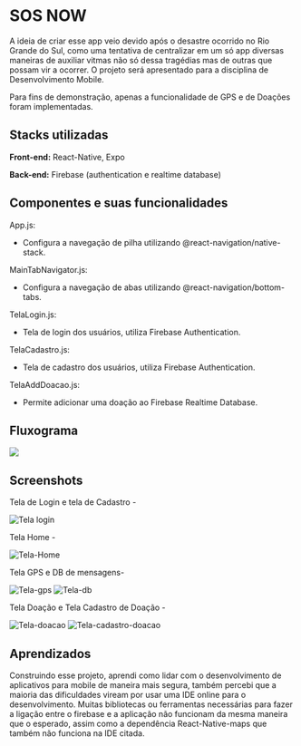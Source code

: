 
# SOS NOW

A ideia de criar esse app veio devido após o desastre ocorrido no Rio Grande do Sul, como uma tentativa de centralizar em um só app diversas maneiras de auxiliar vitmas não só dessa tragédias mas de outras que possam vir a ocorrer. O projeto será apresentado para a disciplina de Desenvolvimento Mobile.  

Para fins de demonstração, apenas a funcionalidade de GPS e de Doações foram implementadas.
  


## Stacks utilizadas

**Front-end:** React-Native, Expo

**Back-end:** Firebase (authentication e realtime database)



## Componentes e suas funcionalidades
App.js:
- Configura a navegação de pilha utilizando @react-navigation/native-stack.

MainTabNavigator.js:
- Configura a navegação de abas utilizando @react-navigation/bottom-tabs.

TelaLogin.js:
- Tela de login dos usuários, utiliza Firebase Authentication.

TelaCadastro.js:
- Tela de cadastro dos usuários, utiliza Firebase Authentication.

TelaAddDoacao.js:
- Permite adicionar uma doação ao Firebase Realtime Database.
  
## Fluxograma

[![](https://mermaid.ink/img/pako:eNp1ks9S2zAQxl9Fs2eTiW1sGTPTGRIngZIynYZyQOawjdREU1vKyDZTCHmYDoeeOPYJ_GIVcgKkf3SSdn_f7idp1zDXXEAKC4OrJbnMjnNF7DphZ6p9mkt9Qw4O3pEBuxQFEi7IVC-kuumggcs9fK6a9oeRmqj2URMjFrKqDXL9QIYvsiFytFG9VQ6dMmOfOthKNRlLI75gJbZI5pCRRbhNWCcKyQoNklNdiv8YeNt71PV-Q48cPWZXsmqwkPdIMo3tz_aXqPaICTvhsmvYAY872xOXP2UzLG5fk_8w3xU6Yxd4KxZb387O5ONsD3n_NzJANdfPb5bZe-ycjR19zqb2fu5B_7R-7oApy0SNxVJUhO-5Bw9KYUqU3P71-lmSQ70UpcghtVuO5lsOudpYDptaz-7UHNLaNMKDZsWxFplEOyIlpF-xqGx0hepa63IH2SOka_gOqR_RXuwfRklAg-AoPgx9D-4gjYOen0RxEiZh_4iGNNp4cO8K9HuUBjRKKA39IArifuiB_fNamw_daLoJ3fwGhKLa9Q?type=png)](https://mermaid.live/edit#pako:eNp1ks9S2zAQxl9Fs2eTiW1sGTPTGRIngZIynYZyQOawjdREU1vKyDZTCHmYDoeeOPYJ_GIVcgKkf3SSdn_f7idp1zDXXEAKC4OrJbnMjnNF7DphZ6p9mkt9Qw4O3pEBuxQFEi7IVC-kuumggcs9fK6a9oeRmqj2URMjFrKqDXL9QIYvsiFytFG9VQ6dMmOfOthKNRlLI75gJbZI5pCRRbhNWCcKyQoNklNdiv8YeNt71PV-Q48cPWZXsmqwkPdIMo3tz_aXqPaICTvhsmvYAY872xOXP2UzLG5fk_8w3xU6Yxd4KxZb387O5ONsD3n_NzJANdfPb5bZe-ycjR19zqb2fu5B_7R-7oApy0SNxVJUhO-5Bw9KYUqU3P71-lmSQ70UpcghtVuO5lsOudpYDptaz-7UHNLaNMKDZsWxFplEOyIlpF-xqGx0hepa63IH2SOka_gOqR_RXuwfRklAg-AoPgx9D-4gjYOen0RxEiZh_4iGNNp4cO8K9HuUBjRKKA39IArifuiB_fNamw_daLoJ3fwGhKLa9Q)

## Screenshots
Tela de Login e tela de Cadastro - 

![Tela login](https://github.com/nullifidianz/SOS-NOW/blob/main/imgs/tela_login.png)

Tela Home - 

![Tela-Home](https://github.com/nullifidianz/SOS-NOW/blob/main/imgs/tela_home.png)

Tela GPS e DB de mensagens- 

![Tela-gps](https://github.com/nullifidianz/SOS-NOW/blob/main/imgs/telagps.png)
![Tela-db](https://github.com/nullifidianz/SOS-NOW/blob/main/imgs/teladb.png)

Tela Doação e Tela Cadastro de Doação - 

![Tela-doacao](https://github.com/nullifidianz/SOS-NOW/blob/main/imgs/tela_doacao.png)
![Tela-cadastro-doacao](https://github.com/nullifidianz/SOS-NOW/blob/main/imgs/tela_add_doacao.png)

## Aprendizados

Construindo esse projeto, aprendi como lidar com o desenvolvimento de aplicativos para mobile de maneira mais segura, também percebi que a maioria das dificuldades viream por usar uma IDE online para o desenvolvimento. Muitas bibliotecas ou ferramentas necessárias para fazer a ligação entre o firebase e a aplicação não funcionam da mesma maneira que o esperado, assim como a dependência React-Native-maps que também não funciona na IDE citada.
